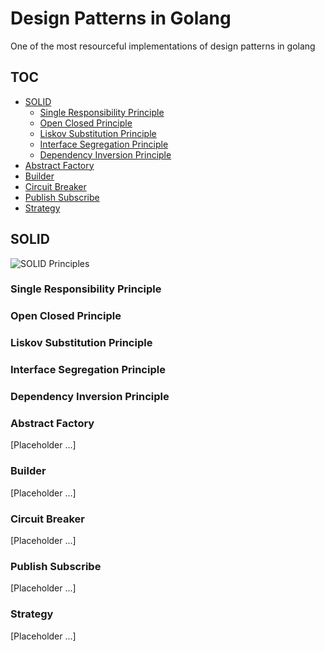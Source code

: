 # Design Patterns in Golang

One of the most resourceful implementations of design patterns in golang

## TOC

- [SOLID](#solid)
  - [Single Responsibility Principle](#single-responsibility-principle)
  - [Open Closed Principle](#open-closed-principle)
  - [Liskov Substitution Principle](#liskov-substitution-principle)
  - [Interface Segregation Principle](#interface-segregation-principle)
  - [Dependency Inversion Principle](#dependency-inversion-principle)
- [Abstract Factory](#abstract-factory)
- [Builder](#builder)
- [Circuit Breaker](#circuit-breaker)
- [Publish Subscribe](#publish-subscribe)
- [Strategy](#strategy)

## SOLID

![SOLID Principles](https://www.dckap.com/blog/wp-content/uploads/2018/06/SOLID-PNG.png)

### Single Responsibility Principle

### Open Closed Principle
### Liskov Substitution Principle
### Interface Segregation Principle
### Dependency Inversion Principle

### Abstract Factory

[Placeholder ...]

### Builder

[Placeholder ...]

### Circuit Breaker

[Placeholder ...]

### Publish Subscribe

[Placeholder ...]

### Strategy

[Placeholder ...]
